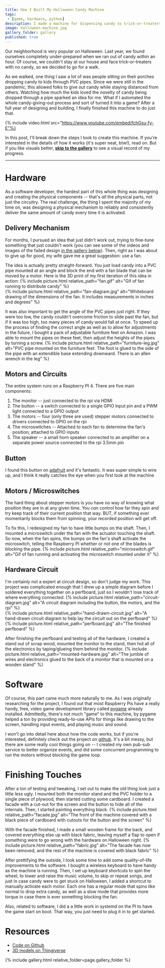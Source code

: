 ```yaml
---
title: How I Built My Halloween Candy Machine
tags:
 - [game, hardware, python]
description: I made a machine for dispensing candy to trick-or-treaters this Halloween
image: halloween-machine.jpg
gallery_folder: gallery
published: true
---
```


Our neighborhood is very popular on Halloween. Last year, we found ourselves completely under-prepared when we ran out of candy within an hour. Of course, we couldn't stay at our house and face trick-or-treaters with no candy, so we decided to go for a walk.

As we walked, one thing I saw a lot of was people sitting on their porches dropping candy to kids through PVC pipes. Since we were still in the pandemic, this allowed folks to give out candy while staying distanced from others. Watching how much the kids loved the novelty of candy being dropped through a pipe sparked an idea for me. What if I automated the whole candy-giving-out process and sort of turned it into a game? After a full year of designing and building, I finally finished this machine to do just that.

{% include video.html src="https://www.youtube.com/embed/fchGsu-fy-E"%}

In this post, I'll break down the steps I took to create this machine. If you're interested in the details of how it works (it's super neat, btw!), read on. But if you like visuals better, **[skip to the gallery](#gallery)** to see a visual record of my progress.

-----

# Hardware
As a software developer, the hardest part of this whole thing was designing and creating the physical components -- that's *all* the physical parts, not just the circuitry. The real challenge, the thing I spent the majority of my time on, was designing a physical mechanism to reliably and consistently deliver the same amount of candy every time it is activated.

## Delivery Mechanism
For months, I pursued an idea that just didn't work out, trying to fine-tune something that just couldn't work (you can see some of the videos and images of the failed design [in the gallery below](#gallery)).
Then, right as I was about to give up for good, my wife gave me a great suggestion: use a fan.

The idea is actually pretty straight-forward. You just load candy into a PVC pipe mounted at an angle and block the end with a fan blade that can be moved by a motor. Here is the 3D print of my first iteration of this idea in action:
{% include picture.html relative_path="fan.gif" alt="Gif of fan running to distribute candy" %}
<br/>
{% include picture.html relative_path="fan-diagram.jpg" alt="Whiteboard drawing of the dimensions of the fan. It includes measurements in inches and degrees" %}

It was also important to get the angle of the PVC pipes just right. If they were too low, the candy couldn't overcome friction to slide past the fan, but if it was too high, too many pieces of candy would fall at once.
To speed up the process of finding the correct angle as well as to allow for adjustments in the future, I bought a pack of adjustable furniture feet on Amazon. I was able to mount the pipes on these feet, then adjust the heights of the pipes by turning a screw.
{% include picture.html relative_path="furniture-leg.jpg" alt="PVC pipe mounted on the furniture feet. The foot is glued to the side of the pipe with an extendible base extending downward. There is an allen wrench in the leg" %}

## Motors and Circuits
The entire system runs on a Raspberry PI 4. There are five main components:
1. The monitor -- just connected to the rpi via HDMI
1. The button -- a switch connected to a single GPIO input pin and a PWM light connected to a GPIO output
1. The motors -- four (only three are used) stepper motors connected to drivers connected to GPIO on the rpi
1. The microswitches -- Attached to each fan to determine the fan's position; attached to GPIO inputs
1. The speaker -- a small horn speaker connected to an amplifier on a separate power source connected to the rpi 3.5mm pin

## Button
I found this button on [adafruit](https://www.adafruit.com/product/1185) and it's fantastic. It was super simple to wire up, and I think it really catches the eye when you first look at the machine

## Motors / Microswitches
The hard thing about stepper motors is you have no way of knowing what position they are in at any given time. You _can_ control how far they spin and try keep track of their current position that way. BUT, if something ever momentarily blocks them from spinning,
your recorded position will get off.

To fix this, I redesigned my fan to have little bumps on the shaft. Then, I mounted a microswitch under the fan with the actuator touching the shaft. So now, when the fan spins, the bumps on the fan's shaft activate the microswitch, telling the Raspberry PI whether or not one of the blades is blocking the pipe.
{% include picture.html relative_path="microswitch.gif" alt="Gif of fan running and activating the microswitch mounted under it" %}

## Hardware Circuit
I'm certainly not a expert at circuit design, so don't judge my work. This project was complicated enough that I drew up a simple diagram before I soldered everything together on a perfboard, just so I wouldn't lose track of where everything connected.
{% include picture.html relative_path="circuit-diagram.jpg" alt="A circuit diagram including the button, the motors, and the rpi" %}
<br/>
{% include picture.html relative_path="hand-drawn-circuit.jpg" alt="A hand-drawn circuit diagram to help lay the circuit out on the perfboard" %}
<br/>
{% include picture.html relative_path="perfboard.jpg" alt="The finished perfboard" %}

After finishing the perfboard and testing all of the hardware, I created a stand out of scrap wood, mounted the monitor to the stand, then hid all of the electronics by taping/glueing them behind the monitor.
{% include picture.html relative_path="mounted-hardware.jpg" alt="The jumble of wires and electronics glued to the back of a monitor that is mounted on a wooden stand" %}

# Software
Of course, this part came much more naturally to me. As I was originally researching for the project, I found out that most Raspberry Pis have a really handy, free, video game development library called [pygame](https://www.pygame.org) already installed. Admittedly, there's not much "game" to this machine,
by pygame helped a ton by providing ready-to-use APIs for things like drawing to the screen, handling input events, and playing music and sound.

I won't go into detail here about how the code works, but if you're interested, definitely check out the project on [github](https://github.com/cnorick/halloween_dispenser_public). It's a bit messy, but there are some really cool
things going on -- I created my own pub-sub service to better organize events, and did some concurrent programming to run the motors without blocking the game loop.

# Finishing Touches
After a ton of testing and tweaking, I set out to make the old thing look just a little less ugly. I mounted both the monitor stand and the PVC holder to a single piece of plywood, then started cutting some cardboard.
I created a facade with a cut-out for the screen and the button to hide all of the internals. Then, I started painting everything black.
{% include picture.html relative_path="facade.jpg" alt="The front of the machine covered with a black piece of cardboard with cutouts for the button and the screen" %}

With the facade finished, I made a small wooden frame for the back, and covered everything else up with black fabric, leaving myself a flap to open if something were to go wrong with the hardware on Halloween night.
{% include picture.html relative_path="fabric.jpg" alt="The facade has now been removed, and the rest of the machine is covered with black fabric" %}

After prettifying the outside, I took some time to add some quality-of-life improvements to the software. I bought a wireless keyboard to have handy as the machine is running.
Then, I set up keyboard shortcuts to spin the wheel, to lower and raise the music volume, to skip or repeat songs, and just in case candy were to get stuck on Halloween, I added a
shortcut to manually activate each motor. Each one has a regular mode that spins like normal to drop extra candy, as well as a slow mode that provides more torque in case there is ever
something blocking the fan.

Also, related to software, I did a a little work in systemd on the PI to have the game start on boot. That way, you just need to plug it in to get started.

# Resources
- [Code on Github](https://github.com/cnorick/halloween_dispenser_public)
- [3D models on Thingiverse](https://www.thingiverse.com/thing:5563815)

{% include gallery.html relative_folder=page.gallery_folder %}